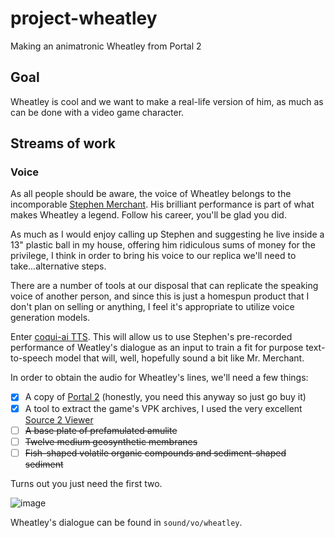 # project-wheatley
Making an animatronic Wheatley from Portal 2

## Goal
Wheatley is cool and we want to make a real-life version of him, as much as can be done with a video game character.

## Streams of work

### Voice
As all people should be aware, the voice of Wheatley belongs to the incomporable [Stephen Merchant](https://www.stephenmerchant.com/). His brilliant performance is part of what makes Wheatley a legend. Follow his career, you'll be glad you did.

As much as I would enjoy calling up Stephen and suggesting he live inside a 13" plastic ball in my house, offering him ridiculous sums of money for the privilege, I think in order to bring his voice to our replica we'll need to take...alternative steps.

There are a number of tools at our disposal that can replicate the speaking voice of another person, and since this is just a homespun product that I don't plan on selling or anything, I feel it's appropriate to utilize voice generation models.

Enter [coqui-ai TTS](https://github.com/coqui-ai/TTS). This will allow us to use Stephen's pre-recorded performance of Weatley's dialogue as an input to train a fit for purpose text-to-speech model that will, well, hopefully sound a bit like Mr. Merchant.

In order to obtain the audio for Wheatley's lines, we'll need a few things:
- [x] A copy of [Portal 2](https://store.steampowered.com/app/620/Portal_2/) (honestly, you need this anyway so just go buy it)
- [x] A tool to extract the game's VPK archives, I used the very excellent [Source 2 Viewer](https://valveresourceformat.github.io/)
- [ ] ~~A base plate of prefamulated amulite~~
- [ ] ~~Twelve medium geosynthetic membranes~~
- [ ] ~~Fish-shaped volatile organic compounds and sediment-shaped sediment~~

Turns out you just need the first two.

![image](https://github.com/mhitchens/project-wheatley/assets/1898713/f0f8886a-0267-45a7-bbc2-8f0425ff0653)

Wheatley's dialogue can be found in `sound/vo/wheatley`.
